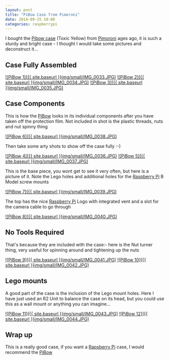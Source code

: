 ```yaml
---
layout: post
title: "PiBow Case from Pimoroni"
date: 2014-09-25 10:00
categories: raspberrypi
---
```


I bought the [Pibow case][Pibow] (Toxic Yellow) from [Pimoroni](http://shop.pimoroni.com/) ages ago, it is such a sturdy and bright case - I thought I would take some pictures and deconstruct it...

## Case Fully Assembled
<a href="{{ site.baseurl }}img/IMG_0033.jpg">![PiBow 1]({{ site.baseurl }}img/small/IMG_0033.JPG)</a>
<a href="{{ site.baseurl }}img/IMG_0034.jpg">![PiBow 2]({{ site.baseurl }}img/small/IMG_0034.JPG)</a>
<a href="{{ site.baseurl }}img/IMG_0035.jpg">![PiBow 3]({{ site.baseurl }}img/small/IMG_0035.JPG)</a>


## Case Components

This is how the [PiBow][PiBow] looks in its individual components after you have taken off the protection film. Not included in shot is the plastic threads, nuts and nut spinny thing

<a href="{{ site.baseurl }}img/IMG_0038.jpg">![PiBow 6]({{ site.baseurl }}img/small/IMG_0038.JPG)</a>

Then take some arty shots to show off the case fully :-)

<a href="{{ site.baseurl }}img/IMG_0036.jpg">![PiBow 4]({{ site.baseurl }}img/small/IMG_0036.JPG)</a> 
<a href="{{ site.baseurl }}img/IMG_0037.jpg">![PiBow 5]({{ site.baseurl }}img/small/IMG_0037.JPG)</a>


This is the base piece, you wont get to see it very often, but here is a picture of it. Note the Lego holes and additional holes for the [Raspberry Pi][rpi] B Model screw mounts

<a href="{{ site.baseurl }}img/IMG_0039.jpg">![PiBow 7]({{ site.baseurl }}img/small/IMG_0039.JPG)</a>

The top has the nice [Raspberry Pi][rpi] Logo with integrated vent and a slot for the camera cable to go through

<a href="{{ site.baseurl }}img/IMG_0040.jpg">![PiBow 8]({{ site.baseurl }}img/small/IMG_0040.JPG)</a>

## No Tools Required

That's because they are included with the case:- here is the Nut turner thing, very useful for spinning around and tightening up the nuts

<a href="{{ site.baseurl }}img/IMG_0041.jpg">![PiBow 9]({{ site.baseurl }}img/small/IMG_0041.JPG)</a>
<a href="{{ site.baseurl }}img/IMG_0042.jpg">![PiBow 10]({{ site.baseurl }}img/small/IMG_0042.JPG)</a>

## Lego mounts

A good part of the case is the inclusion of the Lego mount holes. Here I have just used an R2 Unit to balance the case on its head, but you could use this as a wall mount or anything you can imagine...

<a href="{{ site.baseurl }}img/IMG_0043.jpg">![PiBow 11]({{ site.baseurl }}img/small/IMG_0043.JPG)</a>
<a href="{{ site.baseurl }}img/IMG_0044.jpg">![PiBow 12]({{ site.baseurl }}img/small/IMG_0044.JPG)</a>

## Wrap up

This is a really good case, if you want a [Rapsberry Pi][rpi] case, I would recommend the [PiBow][pibow]















[Pibow]: http://shop.pimoroni.com/products/pibow-raspberry-pi-case
[rpi]: http://www.raspberrypi.org/
